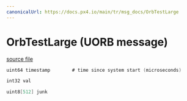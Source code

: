 ```yaml
---
canonicalUrl: https://docs.px4.io/main/tr/msg_docs/OrbTestLarge
---
```


# OrbTestLarge (UORB message)



[source file](https://github.com/PX4/PX4-Autopilot/blob/release/1.14/msg/OrbTestLarge.msg)

```c
uint64 timestamp        # time since system start (microseconds)

int32 val

uint8[512] junk

```
